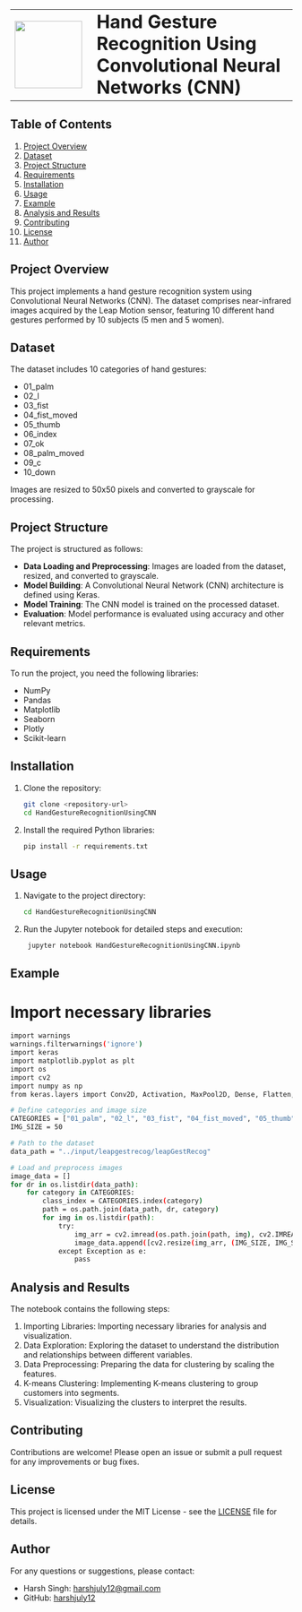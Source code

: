 <table>
  <tr>
    <td><img src="https://github.com/harshjuly12/Hand-Gesture-Recognition-Using-CNN/assets/112745312/b7445b6c-7e0e-415b-af64-bca47a29079c" width="120" style="margin-right: 10;"></td>
    <td><h1 style="margin: 0;">Hand Gesture Recognition Using Convolutional Neural Networks (CNN)</h1></td>
  </tr>
</table>

## Table of Contents
1. [Project Overview](#project-overview)
2. [Dataset](#dataset)
3. [Project Structure](#project-structure)
4. [Requirements](#requirements)
5. [Installation](#installation)
6. [Usage](#usage)
7. [Example](#example)
8. [Analysis and Results](#analysis-and-results)
9. [Contributing](#contributing)
10. [License](#license)
11. [Author](#author)
    
## Project Overview
This project implements a hand gesture recognition system using Convolutional Neural Networks (CNN). The dataset comprises near-infrared images acquired by the Leap Motion sensor, featuring 10 different hand gestures performed by 10 subjects (5 men and 5 women).

## Dataset
The dataset includes 10 categories of hand gestures:
- 01_palm
- 02_l
- 03_fist
- 04_fist_moved
- 05_thumb
- 06_index
- 07_ok
- 08_palm_moved
- 09_c
- 10_down

Images are resized to 50x50 pixels and converted to grayscale for processing.

## Project Structure
The project is structured as follows:
- **Data Loading and Preprocessing**: Images are loaded from the dataset, resized, and converted to grayscale.
- **Model Building**: A Convolutional Neural Network (CNN) architecture is defined using Keras.
- **Model Training**: The CNN model is trained on the processed dataset.
- **Evaluation**: Model performance is evaluated using accuracy and other relevant metrics.

## Requirements
To run the project, you need the following libraries:
- NumPy
- Pandas
- Matplotlib
- Seaborn
- Plotly
- Scikit-learn

## Installation
1. Clone the repository:
   ```sh
   git clone <repository-url>
   cd HandGestureRecognitionUsingCNN
   ```
2. Install the required Python libraries:
   ```sh
   pip install -r requirements.txt
   ```
## Usage
1. Navigate to the project directory:
   ```sh
   cd HandGestureRecognitionUsingCNN
   ```
2. Run the Jupyter notebook for detailed steps and execution:
   ```sh
    jupyter notebook HandGestureRecognitionUsingCNN.ipynb
   ```

## Example
# Import necessary libraries
```sh
import warnings
warnings.filterwarnings('ignore')
import keras
import matplotlib.pyplot as plt
import os
import cv2
import numpy as np
from keras.layers import Conv2D, Activation, MaxPool2D, Dense, Flatten, Dropout

# Define categories and image size
CATEGORIES = ["01_palm", "02_l", "03_fist", "04_fist_moved", "05_thumb", "06_index", "07_ok", "08_palm_moved", "09_c", "10_down"]
IMG_SIZE = 50

# Path to the dataset
data_path = "../input/leapgestrecog/leapGestRecog"

# Load and preprocess images
image_data = []
for dr in os.listdir(data_path):
    for category in CATEGORIES:
        class_index = CATEGORIES.index(category)
        path = os.path.join(data_path, dr, category)
        for img in os.listdir(path):
            try:
                img_arr = cv2.imread(os.path.join(path, img), cv2.IMREAD_GRAYSCALE)
                image_data.append([cv2.resize(img_arr, (IMG_SIZE, IMG_SIZE)), class_index])
            except Exception as e:
                pass
```

## Analysis and Results
The notebook contains the following steps:
1. Importing Libraries: Importing necessary libraries for analysis and visualization.
2. Data Exploration: Exploring the dataset to understand the distribution and relationships between different variables.
3. Data Preprocessing: Preparing the data for clustering by scaling the features.
4. K-means Clustering: Implementing K-means clustering to group customers into segments.
5. Visualization: Visualizing the clusters to interpret the results.

## Contributing
Contributions are welcome! Please open an issue or submit a pull request for any improvements or bug fixes.

## License
This project is licensed under the MIT License - see the [LICENSE](LICENSE) file for details.

## Author
For any questions or suggestions, please contact:
- Harsh Singh: [harshjuly12@gmail.com](harshjuly12@gmail.com)
- GitHub: [harshjuly12](https://github.com/harshjuly12)
